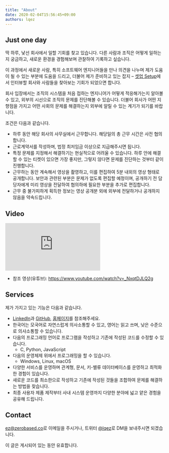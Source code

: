 ```yaml
---
title: "About"
date: 2020-02-04T15:56:45+09:00
authors: lqez
---
```


## Just one day

딱 하루, 낯선 회사에서 일할 기회를 찾고 있습니다.
다른 사람과 조직은 어떻게 일하는지 궁금하고, 새로운 환경을 경험해보며 관찰하여 기록하고 싶습니다.

이 과정에서 새로운 사람, 특히 소프트웨어 엔지니어들을 만나 의견을 나누며 제가 도움이 될 수 있는 부분에 도움을 드리고,
더불어 제가 준비하고 있는 잡지 – [셋업 Setup](https://setup.cafe)에서 인터뷰할 회사와 사람들을 찾아보는 기회가 되었으면 합니다.

회사 입장에서는 조직의 시스템을 처음 접하는 엔지니어가 어떻게 적응해가는지 알아볼 수 있고, 외부의 시선으로 조직의 문제를 진단해볼 수 있습니다.
더불어 회사가 어떤 지향점을 가지고 어떤 사회의 문제를 해결하는지 외부에 알릴 수 있는 계기가 되기를 바랍니다.

조건은 다음과 같습니다.

 - 하루 동안 해당 회사의 사무실에서 근무합니다. 해당일의 총 근무 시간은 사전 협의합니다.
 - 근로계약서를 작성하며, 법정 최저임금 이상으로 지급해주시면 됩니다.
 - 특정 문제를 지정해서 해결하기는 현실적으로 어려울 수 있습니다. 하루 안에 해결할 수 있는 티켓이 있으면 가장 좋지만, 그렇지 않다면 문제를 진단하는 것부터 같이 진행합니다.
 - 근무하는 동안 계속해서 영상을 촬영하고, 이를 편집하여 5분 내외의 영상 형태로 공개합니다.
   보안과 관련된 부분은 문제가 없도록 편집할 예정이며, 공개하기 전 담당자에게 미리 영상을 전달하여 협의하에 필요한 부분을 추가로 편집합니다.
 - 근무 중 불가피하게 획득한 정보는 영상 공개분 외에 외부에 전달하거나 공개하지 않음을 약속드립니다.

## Video

<div class="videowrapper"><iframe class="video" src="https://www.youtube.com/embed/_NxqtDJLQ2g?autoplay=0" frameborder="0"></iframe></div>

 - 참조 영상(유튜브): <https://www.youtube.com/watch?v=_NxqtDJLQ2g>

## Services

제가 가지고 있는 기능은 다음과 같습니다.

 - [LinkedIn](https://www.linkedin.com/in/hyunwoopark/)과 [GitHub](https://github.com/lqez/), [홈페이지](https://lqez.github.io/)를 참조해주세요.
 - 한국어는 모국어로 자연스럽게 의사소통할 수 있고, 영어는 읽고 쓰며, 낮은 수준으로 의사소통할 수 있습니다.
 - 다음의 프로그래밍 언어로 프로그램을 작성하고 기존에 작성된 코드를 수정할 수 있습니다.
      - C, Python, JavaScript
 - 다음의 운영체제 위에서 프로그래밍을 할 수 있습니다.
      - Windows, Linux, macOS
 - 다양한 서비스를 운영하며 관계형, 문서, 키-밸류 데이터베이스를 운영하고 최적화한 경험이 있습니다.
 - 새로운 코드를 최소한으로 작성하고 기존에 작성된 것들을 조합하여 문제를 해결하는 방법을 찾습니다.
 - 최종 사용자 제품 제작부터 사내 시스템 운영까지 다양한 분야에 넓고 얕은 경험을 공유해 드립니다.

## Contact

<ez@zerobased.co>로 이메일을 주시거나, 트위터 [@lqez](https://twitter.com/lqez)로 DM을 보내주시면 되겠습니다.

이 글은 게시되어 있는 동안 유효합니다.
